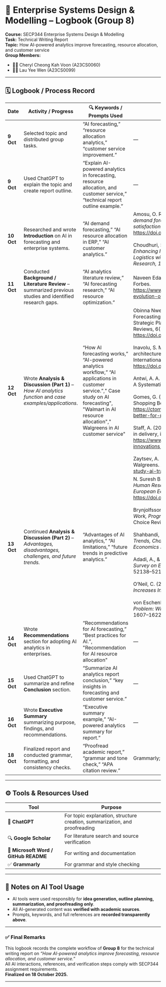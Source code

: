 # 🧾 Enterprise Systems Design & Modelling – Logbook (Group 8)

**Course:** SECP344 Enterprise Systems Design & Modelling  
**Task:** Technical Writing Report  
**Topic:** How AI-powered analytics improve forecasting, resource allocation, and customer service  
**Group Members:**  
- 👩‍💻 Cheryl Cheong Kah Voon (A23CS0060)  
- 👩‍💻 Lau Yee Wen (A23CS0099)  

---

## 🗓️ Logbook / Process Record  

| Date | Activity / Progress | 🔍 Keywords / Prompts Used | 📚 References / Sources | 🧾 Verification / Notes |
|------|----------------------|----------------------------|--------------------------|--------------------------|
| **9 Oct** | Selected topic and distributed group tasks. | “AI forecasting,” “resource allocation analytics,” “customer service improvement.” | — | Topic chosen from assignment list. Planned report structure and task distribution. |
| **9 Oct** | Used ChatGPT to explain the topic and create report outline. | “Explain AI-powered analytics in forecasting, resource allocation, and customer service,” “technical report outline example.” | — | Outlined report structure: Introduction, Background, Analysis, Recommendations, and Conclusion. |
| **10 Oct** | Researched and wrote **Introduction** on AI in forecasting and enterprise systems. | “AI demand forecasting,” “AI resource allocation in ERP,” “AI customer analytics.” | Amosu, O. R., Kumar, P., Ogunsuji, Y. M., & Oni, S. (2024). *AI-driven demand forecasting: Enhancing inventory management and customer satisfaction.* ResearchGate. https://doi.org/10.30574//wjarr.2024.23.2.2394  <br><br> Choudhuri, S. S. (2024). *AI - Driven Supply Chain Optimization: Enhancing Inventory Management, Demand Forecasting, and Logistics within ERP Systems.* *International Journal of Science and Research, 13*(3), 927–933. https://doi.org/10.21275/sr24314073027 | Verified both articles via ResearchGate and DOI databases. |
| **11 Oct** | Conducted **Background / Literature Review** – summarized previous studies and identified research gaps. | “AI analytics literature review,” “AI forecasting research,” “AI resource optimization.” |Naveen Edapurath Vijayan. (2025). The Evolution of AI in Analytics. Forbes. https://www.forbes.com/councils/forbestechcouncil/2025/04/11/the-evolution-of-ai-in-analytics| Synthesized ideas into context and identified current research gaps. |
| **12 Oct** | Wrote **Analysis & Discussion (Part 1)** – *How AI analytics function* and *case examples/applications*. | “How AI forecasting works,” “AI-powered analytics workflow,” “AI applications in customer service.”," Case study on AI forecasting", "Walmart in AI resource allocation"," Walgreens in AI customer service" |Obinna Nweke, Oluwatosin Adulusi. (March 2025). Utilizing AI driven Forecasting, Optimization and Data Insights to Strengthen Corporate Strategic Planning. International Journal of Research Publication and Reviews, 6(3), 4260–4272. https://doi.org/10.55248/gengpi.6.0325.1209 <br><br> Inavolu, S. M. (2024). Exploring AI-Driven customer service: evolution, architectures, opportunities, challenges and future directions. International Journal for Multidisciplinary Research, 6(3). https://doi.org/10.36948/ijfmr.2024.v06i03.22283 <br><br> Antwi, A. A. (2019). Application of artificial intelligence in forecasting: A Systematic Review. <br><br> Gomes, G. (2025, August 21). How Walmart Uses A.I. to Make Shopping Better for its Millions of Customers. CTO Magazine. https://ctomagazine.com/walmart-uses-ai-to-make-shopping-better-for-millions <br><br> Staff, A. (2025, June 11). Amazon announces AI-powered innovations in delivery, inventory, robotics. https://www.aboutamazon.com/news/operations/amazon-ai-innovations-delivery-forecasting-robotics <br><br> Zaytsev, A. (2023, July 28). Case study: AI transformation at Walgreens. AIX AI Expert Network. https://aiexpert.network/case-study-ai-transformation-at-walgreens  | Verified each article via Google Scholar; used examples from marketing and e-commerce as applications. |
| **13 Oct** | Continued **Analysis & Discussion (Part 2)** – *Advantages, disadvantages, challenges, and future trends.* | “Advantages of AI analytics,” “AI limitations,” “future trends in predictive analytics.” |  N. Suresh Babu (2025). *The Impact of AI-Powered Personalization on Human Resource Management and Customer Loyalty in E-commerce.* *European Economic Letters (EEL), 15*(2), 4751–4759. https://doi.org/10.52783/eel.v15i2.3325  <br><br> Brynjolfsson, E., & McAfee, A. (2014). *The Second Machine Age: Work, Progress, and Prosperity in a Time of Brilliant Technologies.* Choice Reviews Online, 52(06).  <br><br> Shahbandi, M. (2025). *AI-Powered Predictive Analytics in Marketing: Trends, Challenges, and Future Directions.* *International Business & Economics Studies, 7*(2), p1. https://doi.org/10.22158/ibes.v7n2p1 <br><br> Adadi, A., & Berrada, M. (2018). *Peeking Inside the Black Box: A Survey on Explainable Artificial Intelligence (XAI).* *IEEE Access, 6,* 52138–52160. https://doi.org/10.1109/access.2018.2870052  <br><br> O’Neil, C. (2016). *Weapons of Math Destruction: How Big Data Increases Inequality and Threatens Democracy.*  <br><br> von Eschenbach, W. J. (2021). *Transparency and the Black Box Problem: Why We Do Not Trust AI.* *Philosophy & Technology, 34*(4), 1607–1622. https://doi.org/10.1007/s13347-021-00477-0 | Compared ethical challenges and black-box issues. Summarized pros (efficiency, accuracy) and cons (bias, transparency). |
| **14 Oct** | Wrote **Recommendations** section for adopting AI analytics in enterprises. | “Recommendations for AI forecasting,” “Best practices for AI.”, "Recommendation for AI resource allocation" | — | Ensured recommendations align with case examples and findings. |
| **15 Oct** | Used ChatGPT to summarize and refine **Conclusion** section. | “Summarize AI analytics report conclusion,” “key insights in forecasting and customer service.” | — | Verified logical flow and factual accuracy. |
| **16 Oct** | Wrote **Executive Summary** summarizing purpose, findings, and recommendations. | “Executive summary example,” “AI-powered analytics summary for report.” | — | Ensured alignment with report objectives and findings. |
| **18 Oct** | Finalized report and conducted grammar, formatting, and consistency checks. | “Proofread academic report,” “grammar and tone check,” “APA citation review.” | Grammarly; ChatGPT (grammar correction mode). | Verified clarity, coherence, and APA formatting before submission. |

---

## ⚙️ Tools & Resources Used
| Tool | Purpose |
|------|----------|
| 💬 **ChatGPT** | For topic explanation, structure creation, summarization, and proofreading |
| 🔍 **Google Scholar** | For literature search and source verification |
| 📄 **Microsoft Word / GitHub README** | For writing and documentation |
| ✅ **Grammarly** | For grammar and style checking |

---

## 🧩 Notes on AI Tool Usage
- AI tools were used responsibly for **idea generation, outline planning, summarization, and proofreading only**.  
- All AI-generated content was **verified with academic sources**.  
- Prompts, keywords, and full references are **recorded transparently above**.  

---

### ✅ Final Remarks
This logbook records the complete workflow of **Group 8** for the technical writing report on *“How AI-powered analytics improve forecasting, resource allocation, and customer service.”*  
All AI interactions, references, and verification steps comply with SECP344 assignment requirements.  
**Finalized on 18 October 2025.**

---
